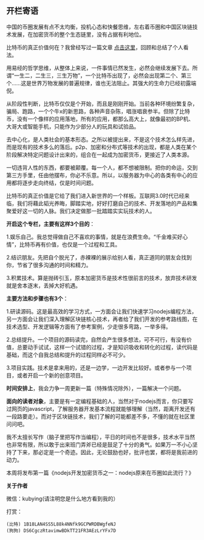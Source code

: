 ## 开栏寄语

中国的币圈发展有点不太均衡，投机心态和快餐思维，左右着币圈和中国区块链技术发展，在加密货币的整个生态链里，没有占据有利地位。

比特币的真正价值何在？我曾经写过一篇文章 [点击这里](http://8btc.com/forum.php?mod=viewthread&tid=27010&page=1#pid336996)，回顾和总结了个人看法。

用易经的哲学思维，从整体上来说，一件事情已然发生，必然会继续发展下去。所谓“一生二，二生三，三生万物”，一个比特币出现了，必然会出现第二个、第三个……这是世界万物发展的普遍规律，谁也无法阻止。其强大的生命力已经初露端倪。

从阶段性判断，比特币仅仅是个开始，而且是刚刚开始。当前各种环境纷繁复杂，骗局、跑路，一个个牛x的新思路，各种声音杂陈，唱涨唱衰参半。但除了比特币，没有一个像样的应用落地，所有的应用，都那么高大上，就像最初的BP机、大哥大或智能手机，只能作为少部分人的玩具和试验品。

去中心化，是人类社会的基本形态。之所以被提出来，不是这个技术怎么样先进，而是现有的技术多么的落后。p2p、加密和分布式等技术的出现，都是人类在某个阶段解决特定问题设计出来的，组合在一起成为加密货币，更接近了人类本源。

一切违背人性的东西，都要被颠覆。每一个人，都不想被限制。把你的命运，交到第三方手里，任由他摆布，你必不乐意。所以，以服务器为中心的各类有中心的应用都将逐步走向终结，仅是时间问题。

比特币的真正价值是它给了我们进入新世界的一个样板。互联网3.0时代已经来临，我们将藉此韬光养晦，脚踏实地，好好打磨自己的技术、开发落地的产品和集聚爱好这一切的人脉。我们决定做那一批踏踏实实玩技术的人。

**开启这个专栏，主要有这样3个目的**：

1.娱乐自己。我总觉得做自己不喜欢的事情，就是在浪费生命。“千金难买好心情”，比特币再有价值，也仅是一个过程和工具。

2.结识朋友。先把自个脱光了，赤裸裸的展示给别人看，真正道同的朋友会找到你，节省了很多沟通的时间和精力。

3.积累技术。算是抛砖引玉，原本加密货币是技术性很前言的技术，放弃技术研发就是舍本逐末，丢掉大好机遇。

**主要方法和步骤也有3个**：

1.研读源码。这是最高效的学习方式，一方面会让我们快速学习nodejs编程方法，另一方面会让我们深入理解区块链核心技术，再者给了我们开发的参考路线图，在技术选型、开发逻辑等方面有了参考案例，少走很多弯路，一举多得。

2.总结提升。一个项目的源码读完，自然会产生很多想法，可不可行，有没有价值，总要动手试试，这样一个试错的过程，才是知识吸收和转化的过程，读代码是基础，而这个自我总结和提升的过程同样必不可少。

3.项目实践。技术是拿来用的，还是一边学，一边开发比较好。或者参与一个项目，或者开启一个新的创意项目。

**时间安排上**，我会力争一周更新一篇（特殊情况除外），一篇解决一个问题。

**面向的读者对象**，主要是有一定编程基础的人，当然对于nodejs而言，你只要写过网页的javascript，了解服务器开发基本流程就能够理解（当然，距离开发还有一段路要走）。而对于区块链技术，我们了解的可能都差不多，不懂的就在社区里问问吧。

我不太擅长写作（脑子里把写作当编程），平日的时间也不是很多，技术水平当然也非常有限，所以敢于出来班门弄斧已经是鼓足了十分的勇气。如果万一不小心坚持了下来，那必定是一个奇迹。因此，无论鼓励也好，批评也罢，都将是我前进的动力。

本周将发布第一篇《nodejs开发加密货币之一：nodejs原来在币圈如此流行？》


**关于作者**

微信：kubying(请注明您是什么地方看到我的）

打赏：

```
(比特) 1B18LAN4SS5L88k4NNfk9GCPWRDBWgfeNJ
(狗狗) DS6CgczRtavimwBDkTT21FR3AEzLrYFx7D
```




